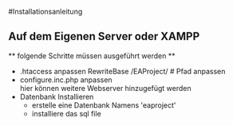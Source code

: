 #Installationsanleitung

## Auf dem Eigenen Server oder XAMPP

** folgende Schritte müssen ausgeführt werden **

* .htaccess anpassen
        RewriteBase /EAProject/ # Pfad anpassen
* configure.inc.php anpassen  
    hier können weitere Webserver hinzugefügt werden
* Datenbank Installieren
    * erstelle eine Datenbank Namens 'eaproject'
    * installiere das sql file
